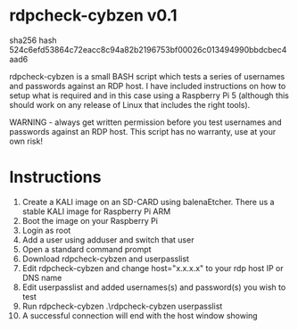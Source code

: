 # rdpcheck-cybzen v0.1

sha256 hash 524c6efd53864c72eacc8c94a82b2196753bf00026c013494990bbdcbec4aad6

rdpcheck-cybzen is a small BASH script which tests a series of usernames and passwords against an RDP host. I have included instructions on how to setup what is required and in this case using a Raspberry Pi 5 (although this should work on any release of Linux that includes the right tools).

WARNING - always get written permission before you test usernames and passwords against an RDP host. This script has no warranty, use at your own risk!

# Instructions

1. Create a KALI image on an SD-CARD using balenaEtcher. There us a stable KALI image for Raspberry Pi ARM
2. Boot the image on your Raspberry Pi
3. Login as root
4. Add a user using adduser and switch that user
5. Open a standard command prompt
6. Download rdpcheck-cybzen and userpasslist
7. Edit rdpcheck-cybzen and change host="x.x.x.x" to your rdp host IP or DNS name
8. Edit userpasslist and added usernames(s) and password(s) you wish to test
9. Run rdpcheck-cybzen .\rdpcheck-cybzen userpasslist
10. A successful connection will end with the host window showing


